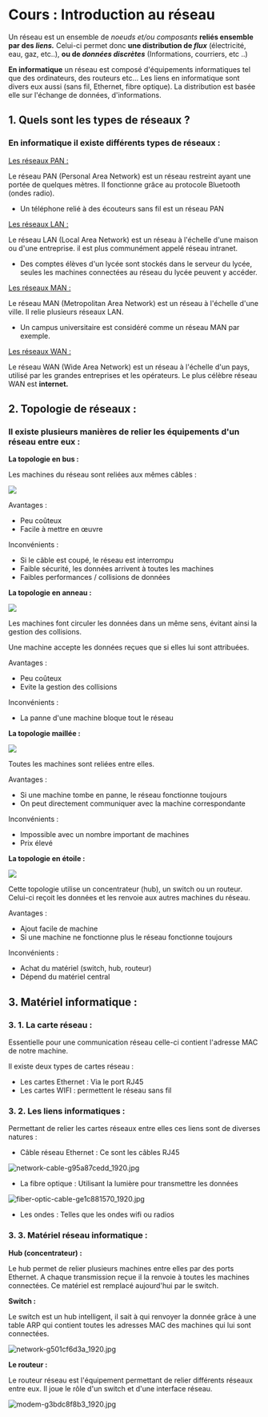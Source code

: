 # Cours : Introduction au réseau

Un réseau est un ensemble de *noeuds et/ou composants* **reliés ensemble par des *liens.*** Celui-ci permet donc **une distribution de *flux*** (électricité, eau, gaz, etc..), **ou de *données discrètes*** (Informations, courriers, etc ..)

**En informatique** un réseau est composé d'équipements informatiques tel que des ordinateurs, des routeurs etc... Les liens en informatique sont divers eux aussi (sans fil, Ethernet, fibre optique). La distribution est basée elle sur l'échange de données, d'informations.

## 1. Quels sont les types de réseaux ?

### En informatique il existe différents types de réseaux :

<u>Les réseaux PAN :</u> 

Le réseau PAN (Personal Area Network) est un réseau restreint ayant une portée de quelques mètres. Il fonctionne grâce au protocole Bluetooth (ondes radio).

- Un téléphone relié à des écouteurs sans fil est un réseau PAN

<u>Les réseaux LAN :</u>

Le réseau LAN (Local Area Network) est un réseau à l'échelle d'une maison ou d'une entreprise. il est plus communément appelé réseau intranet.

- Des comptes élèves d'un lycée sont stockés dans le serveur du lycée, seules les machines connectées au réseau du lycée peuvent y accéder.

<u>Les réseaux MAN :</u>

Le réseau MAN (Metropolitan Area Network) est un réseau à l'échelle d'une ville. Il relie plusieurs réseaux LAN.

- Un campus universitaire est considéré comme un réseau MAN par exemple.

<u>Les réseaux WAN :</u>

Le réseau WAN (Wide Area Network) est un réseau à l'échelle d'un pays, utilisé par les grandes entreprises et les opérateurs. Le plus célèbre réseau WAN est **internet.** 

## 2. Topologie de réseaux :

### Il existe plusieurs manières de relier les équipements d'un réseau entre eux :

**La topologie en bus :**

Les machines du réseau sont reliées aux mêmes câbles : 

![](../Images/bus.png)

 Avantages :

- Peu coûteux
- Facile à mettre en œuvre

Inconvénients :

- Si le câble est coupé, le réseau est interrompu
- Faible sécurité, les données arrivent à toutes les machines
- Faibles performances / collisions de données

**La topologie en anneau :**

![](../Images/anneaux.png)

Les machines font circuler les données dans un même sens, évitant ainsi la gestion des collisions.

Une machine accepte les données reçues que si elles lui sont attribuées.

Avantages :

- Peu coûteux
- Evite la gestion des collisions

Inconvénients :

- La panne d'une machine bloque tout le réseau

**La topologie maillée :**

![](../Images/maillee.png)

Toutes les machines sont reliées entre elles.

Avantages :

- Si une machine tombe en panne, le réseau fonctionne toujours
- On peut directement communiquer avec la machine correspondante

Inconvénients :

- Impossible avec un nombre important de machines
- Prix élevé

**La topologie en étoile :**

![](../Images/etoile.png)

Cette topologie utilise un concentrateur (hub), un switch ou un routeur. Celui-ci reçoit les données et les renvoie aux autres machines du réseau.

Avantages :

- Ajout facile de machine
- Si une machine ne fonctionne plus le réseau fonctionne toujours

Inconvénients :

- Achat du matériel (switch, hub, routeur)
- Dépend du matériel central

## 3. Matériel informatique :

### 3. 1. La carte réseau :

Essentielle pour une communication réseau celle-ci contient l'adresse MAC de notre machine.

Il existe deux types de cartes réseau :

- Les cartes Ethernet : Via le port RJ45
- Les cartes WIFI : permettent le réseau sans fil

### 3. 2. Les liens informatiques :

Permettant de relier les cartes réseaux entre elles ces liens sont de diverses natures :

- Câble réseau Ethernet : Ce sont les câbles RJ45

![network-cable-g95a87cedd_1920.jpg](../Images/network-cable-g95a87cedd_1920.jpg)

- La fibre optique : Utilisant la lumière pour transmettre les données

![fiber-optic-cable-ge1c881570_1920.jpg](../Images/fibre.jpg)

- Les ondes : Telles que les ondes wifi ou radios

### 3. 3. Matériel réseau informatique :

**Hub (concentrateur) :**

Le hub permet de relier plusieurs machines entre elles par des ports Ethernet. A chaque transmission reçue il la renvoie à toutes les machines connectées. Ce matériel est remplacé aujourd'hui par le switch.

**Switch :**

Le switch est un hub intelligent, il sait à qui renvoyer la donnée grâce à une table ARP qui contient toutes les adresses MAC des machines qui lui sont connectées.

![network-g501cf6d3a_1920.jpg](../Images/network-g501cf6d3a_1920.jpg)

**Le routeur :**

Le routeur réseau est l'équipement permettant de relier différents réseaux entre eux. Il joue le rôle d'un switch et d'une interface réseau. 

![modem-g3bdc8f8b3_1920.jpg](../Images/modem.jpg)
